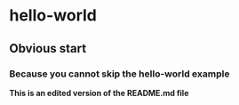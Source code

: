 # hello-world
## Obvious start
### Because you cannot skip the hello-world example
**This is an edited version of the README.md file**
